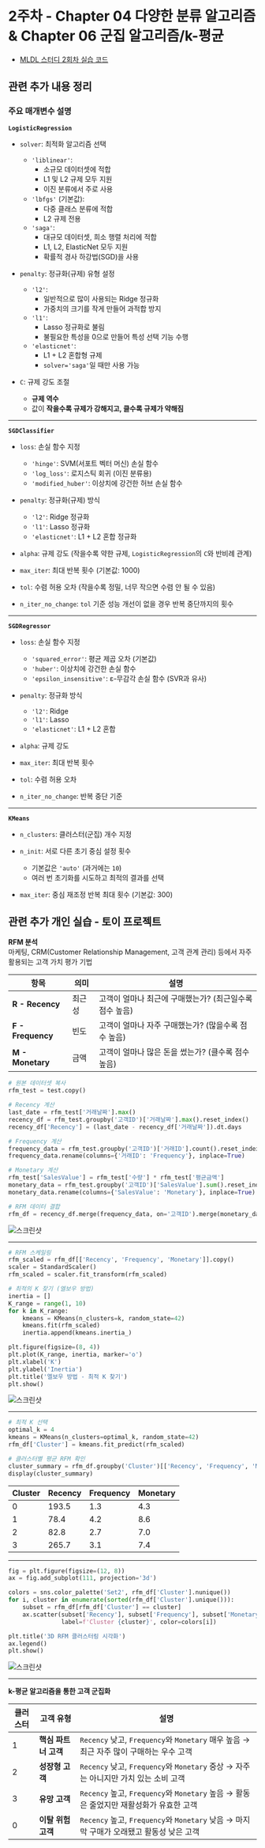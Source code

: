 # 2주차 - Chapter 04 다양한 분류 알고리즘 & Chapter 06 군집 알고리즘/k-평균

- [MLDL 스터디 2회차 실습 코드](https://colab.research.google.com/drive/1csiEgAD0ZIxalVCP2KLDqr1LfumSvk0t)

## 관련 추가 내용 정리

### 주요 매개변수 설명

**`LogisticRegression`**

- `solver`: 최적화 알고리즘 선택
  - `'liblinear'`: 
    - 소규모 데이터셋에 적합
    - L1 및 L2 규제 모두 지원
    - 이진 분류에서 주로 사용
  - `'lbfgs'` (기본값): 
    - 다중 클래스 분류에 적합
    - L2 규제 전용
  - `'saga'`: 
    - 대규모 데이터셋, 희소 행렬 처리에 적합
    - L1, L2, ElasticNet 모두 지원
    - 확률적 경사 하강법(SGD)을 사용

- `penalty`: 정규화(규제) 유형 설정
  - `'l2'`: 
    - 일반적으로 많이 사용되는 Ridge 정규화
    - 가중치의 크기를 작게 만들어 과적합 방지
  - `'l1'`: 
    - Lasso 정규화로 불림
    - 불필요한 특성을 0으로 만들어 특성 선택 기능 수행
  - `'elasticnet'`: 
    - L1 + L2 혼합형 규제
    - `solver='saga'`일 때만 사용 가능

- `C`: 규제 강도 조절
  - **규제 역수**  
  - 값이 **작을수록 규제가 강해지고, 클수록 규제가 약해짐**

---
**`SGDClassifier`**  

- `loss`: 손실 함수 지정  
  - `'hinge'`: SVM(서포트 벡터 머신) 손실 함수  
  - `'log_loss'`: 로지스틱 회귀 (이진 분류용)  
  - `'modified_huber'`: 이상치에 강건한 허브 손실 함수

- `penalty`: 정규화(규제) 방식  
  - `'l2'`: Ridge 정규화  
  - `'l1'`: Lasso 정규화  
  - `'elasticnet'`: L1 + L2 혼합 정규화

- `alpha`: 규제 강도 (작을수록 약한 규제, `LogisticRegression`의 `C`와 반비례 관계)  
- `max_iter`: 최대 반복 횟수 (기본값: 1000)  
- `tol`: 수렴 허용 오차 (작을수록 정밀, 너무 작으면 수렴 안 될 수 있음)  
- `n_iter_no_change`: `tol` 기준 성능 개선이 없을 경우 반복 중단까지의 횟수

---
**`SGDRegressor`**  

- `loss`: 손실 함수 지정  
  - `'squared_error'`: 평균 제곱 오차 (기본값)  
  - `'huber'`: 이상치에 강건한 손실 함수  
  - `'epsilon_insensitive'`: ε-무감각 손실 함수 (SVR과 유사)

- `penalty`: 정규화 방식  
  - `'l2'`: Ridge  
  - `'l1'`: Lasso  
  - `'elasticnet'`: L1 + L2 혼합

- `alpha`: 규제 강도  
- `max_iter`: 최대 반복 횟수  
- `tol`: 수렴 허용 오차  
- `n_iter_no_change`: 반복 중단 기준

---
**`KMeans`**  

- `n_clusters`: 클러스터(군집) 개수 지정  
- `n_init`: 서로 다른 초기 중심 설정 횟수  
  - 기본값은 `'auto'` (과거에는 `10`)  
  - 여러 번 초기화를 시도하고 최적의 결과를 선택

- `max_iter`: 중심 재조정 반복 최대 횟수 (기본값: 300)


## 관련 추가 개인 실습 - 토이 프로젝트

**RFM 분석**<br>
마케팅, CRM(Customer Relationship Management, 고객 관계 관리) 등에서 자주 활용되는 고객 가치 평가 기법

| 항목           | 의미     | 설명                                           |
|----------------|----------|------------------------------------------------|
| **R - Recency**    | 최근성   | 고객이 얼마나 최근에 구매했는가? (최근일수록 점수 높음) |
| **F - Frequency**  | 빈도     | 고객이 얼마나 자주 구매했는가? (많을수록 점수 높음)     |
| **M - Monetary**   | 금액     | 고객이 얼마나 많은 돈을 썼는가? (클수록 점수 높음)     |

```PYTHON
# 원본 데이터셋 복사
rfm_test = test.copy()

# Recency 계산
last_date = rfm_test['거래날짜'].max()
recency_df = rfm_test.groupby('고객ID')['거래날짜'].max().reset_index()
recency_df['Recency'] = (last_date - recency_df['거래날짜']).dt.days

# Frequency 계산
frequency_data = rfm_test.groupby('고객ID')['거래ID'].count().reset_index()
frequency_data.rename(columns={'거래ID': 'Frequency'}, inplace=True)

# Monetary 계산
rfm_test['SalesValue'] = rfm_test['수량'] * rfm_test['평균금액']
monetary_data = rfm_test.groupby('고객ID')['SalesValue'].sum().reset_index()
monetary_data.rename(columns={'SalesValue': 'Monetary'}, inplace=True)

# RFM 데이터 결합
rfm_df = recency_df.merge(frequency_data, on='고객ID').merge(monetary_data, on='고객ID')
```

![스크린샷](../image/screenshot8.png)

---
```PYTHON
# RFM 스케일링
rfm_scaled = rfm_df[['Recency', 'Frequency', 'Monetary']].copy()
scaler = StandardScaler()
rfm_scaled = scaler.fit_transform(rfm_scaled)

# 최적의 K 찾기 (엘보우 방법)
inertia = []
K_range = range(1, 10)
for k in K_range:
    kmeans = KMeans(n_clusters=k, random_state=42)
    kmeans.fit(rfm_scaled)
    inertia.append(kmeans.inertia_)

plt.figure(figsize=(8, 4))
plt.plot(K_range, inertia, marker='o')
plt.xlabel('K')
plt.ylabel('Inertia')
plt.title('엘보우 방법 - 최적 K 찾기')
plt.show()
```

![스크린샷](../image/screenshot9.png)

---
```PYTHON
# 최적 K 선택
optimal_k = 4
kmeans = KMeans(n_clusters=optimal_k, random_state=42)
rfm_df['Cluster'] = kmeans.fit_predict(rfm_scaled)

# 클러스터별 평균 RFM 확인
cluster_summary = rfm_df.groupby('Cluster')[['Recency', 'Frequency', 'Monetary']].mean().round(1)
display(cluster_summary)
```

| Cluster | Recency | Frequency | Monetary |
|---------|---------|-----------|----------|
|   0     | 193.5   |   1.3     |   4.3    |
|   1     | 78.4    |   4.2     |   8.6    |
|   2     | 82.8    |   2.7     |   7.0    |
|   3     | 265.7   |   3.1     |   7.4    |

---
```PYTHON
fig = plt.figure(figsize=(12, 8))
ax = fig.add_subplot(111, projection='3d')

colors = sns.color_palette('Set2', rfm_df['Cluster'].nunique())
for i, cluster in enumerate(sorted(rfm_df['Cluster'].unique())):
    subset = rfm_df[rfm_df['Cluster'] == cluster]
    ax.scatter(subset['Recency'], subset['Frequency'], subset['Monetary'], 
               label=f'Cluster {cluster}', color=colors[i])

plt.title('3D RFM 클러스터링 시각화')
ax.legend()
plt.show()
```

![스크린샷](../image/screenshot11.png)

---
**k-평균 알고리즘을 통한 고객 군집화**

| 클러스터 | 고객 유형           | 설명                                                                 |
|----------|--------------------|----------------------------------------------------------------------|
| 1        | **핵심 파트너 고객** | `Recency` 낮고, `Frequency`와 `Monetary` 매우 높음 → 최근 자주 많이 구매하는 우수 고객 |
| 2        | **성장형 고객**     | `Recency` 낮고, `Frequency`와 `Monetary` 중상 → 자주는 아니지만 가치 있는 소비 고객 |
| 3        | **유망 고객**       | `Recency` 높고, `Frequency`와 `Monetary` 높음 → 활동은 줄었지만 재활성화가 유효한 고객 |
| 0        | **이탈 위험 고객**   | `Recency` 높고, `Frequency`와 `Monetary` 낮음 → 마지막 구매가 오래됐고 활동성 낮은 고객 |